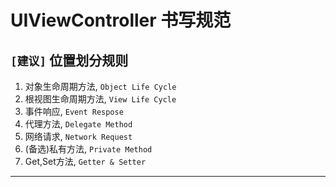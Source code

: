 # UIViewController 书写规范

## `[建议]` 位置划分规则

1. 对象生命周期方法, `Object Life Cycle`
1. 根视图生命周期方法, `View Life Cycle`
1. 事件响应, `Event Respose`
1. 代理方法, `Delegate Method`
1. 网络请求, `Network Request`
1. (备选)私有方法, `Private Method` 
1. Get,Set方法, `Getter & Setter`

---





